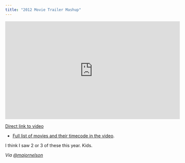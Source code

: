 ```yaml
---
title: "2012 Movie Trailer Mashup"
---
```

<p><iframe width="560" height="315" src="http://www.youtube.com/embed/zL8uJC1trFA" frameborder="0" allowfullscreen></iframe></p>
<p><a href="http://www.youtube.com/watch?v=zL8uJC1trFA&amp;feature=youtu.be">Direct link to video</a></p>
<ul>
<li><a href="http://sleepyskunk.tumblr.com/post/37025447683/2012-movie-trailer-mashup">Full list of movies and their timecode in the video</a>.</li>
</ul>
<p>I think I saw 2 or 3 of these this year. Kids.</p>
<p><em>Via <a href="https://twitter.com/majornelson/status/276011006772277249">@majornelson</a></em></p>
